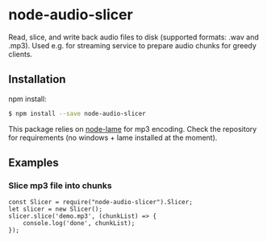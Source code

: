 node-audio-slicer
=================

Read, slice, and write back audio files to disk (supported formats: .wav and .mp3). Used e.g. for streaming service to prepare audio chunks for greedy clients.

Installation
------------

npm install:

``` bash
$ npm install --save node-audio-slicer
```

This package relies on [node-lame](https://github.com/jankarres/node-lame) for mp3 encoding. Check the repository for requirements (no windows + lame installed at the moment).

Examples
--------

### Slice mp3 file into chunks
``` node
const Slicer = require("node-audio-slicer").Slicer;
let slicer = new Slicer();
slicer.slice('demo.mp3', (chunkList) => {
    console.log('done', chunkList);
});
```
